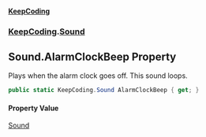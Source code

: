 #### [KeepCoding](index.md 'index')
### [KeepCoding](KeepCoding.md 'KeepCoding').[Sound](Sound.md 'KeepCoding.Sound')
## Sound.AlarmClockBeep Property
Plays when the alarm clock goes off. This sound loops.  
```csharp
public static KeepCoding.Sound AlarmClockBeep { get; }
```
#### Property Value
[Sound](Sound.md 'KeepCoding.Sound')
